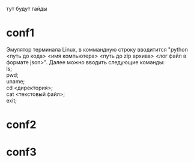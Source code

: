 тут будут гайды
# conf1
Эмулятор терминала Linux, в коммандную строку вводитится "python <путь до кода> <имя компьютера> <путь до zip архива> <лог файл в формате json>".
Далее можно вводить следующие команды:<br/>
ls;<br/>
  pwd;<br/>
  uname;<br/>
  cd <директория>;<br/>
  cat <текстовый файл>;<br/>
  exit;<br/>
# conf2
# conf3
